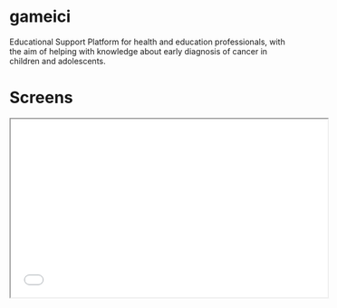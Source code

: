 # gameici

Educational Support Platform for health and education professionals, with the aim of helping with knowledge about early diagnosis of cancer in children and adolescents.

# Screens
<iframe width="560" height="315" src="img/plataforma.mp4" ></iframe>
